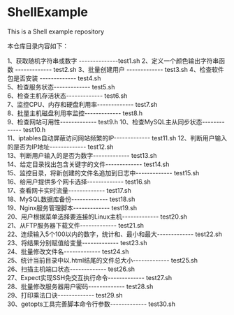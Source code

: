# ShellExample
This is a Shell example repository

本仓库目录内容如下：

1、获取随机字符串或数字 --------------test1.sh
2、定义一个颜色输出字符串函数  ------------- test2.sh
3、批量创建用户  ------------- test3.sh
4、检查软件包是否安装  ------------- test4.sh  
5、检查服务状态------------- test5.sh  
6、检查主机存活状态------------- test6.sh  
7、监控CPU、内存和硬盘利用率------------- test7.sh  
8、批量主机磁盘利用率监控------------- test8.h  
9、检查网站可用性------------- test9.h 
10、检查MySQL主从同步状态------------- test10.h  
11、iptables自动屏蔽访问网站频繁的IP------------- test11.sh
12、判断用户输入的是否为IP地址------------- test12.sh  
13、判断用户输入的是否为数字------------- test13.sh  
14、给定目录找出包含关键字的文件------------- test14.sh  
15、监控目录，将新创建的文件名追加到日志中------------- test15.sh  
16、给用户提供多个网卡选择------------- test16.sh  
17、查看网卡实时流量------------- test17.sh  
18、MySQL数据库备份------------- test18.sh  
19、Nginx服务管理脚本------------- test19.sh  
20、用户根据菜单选择要连接的Linux主机------------- test20.sh  
21、从FTP服务器下载文件------------- test21.sh  
22、连续输入5个100以内的数字，统计和、最小和最大------------- test22.sh  
23、将结果分别赋值给变量------------- test23.sh  
24、批量修改文件名------------- test24.sh  
25、统计当前目录中以.html结尾的文件总大小------------- test25.sh  
26、扫描主机端口状态------------- test26.sh  
27、Expect实现SSH免交互执行命令------------- test27.sh  
28、批量修改服务器用户密码------------- test28.sh  
29、打印乘法口诀------------- test29.sh  
30、getopts工具完善脚本命令行参数------------- test30.sh  
